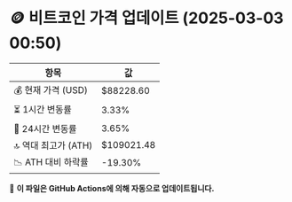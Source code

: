 # 🪙 비트코인 가격 업데이트 (2025-03-03 00:50)

| 항목                | 값 |
|--------------------|----------------|
| 💰 현재 가격 (USD) | $88228.60 |
| ⏳ 1시간 변동률    | 3.33% |
| 📆 24시간 변동률   | 3.65% |
| 🔝 역대 최고가 (ATH) | $109021.48 |
| 📉 ATH 대비 하락률 | -19.30% |

🔄 **이 파일은 GitHub Actions에 의해 자동으로 업데이트됩니다.**
